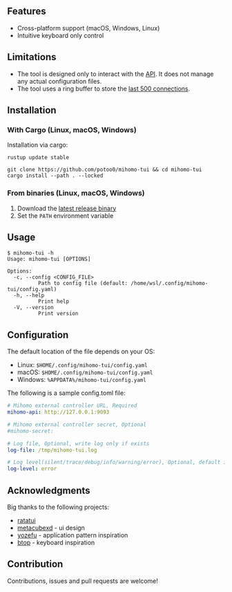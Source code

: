 ## Features

- Cross-platform support (macOS, Windows, Linux)
- Intuitive keyboard only control

## Limitations

- The tool is designed only to interact with the [API](https://wiki.metacubex.one/api/). It does not manage any actual configuration files.
- The tool uses a ring buffer to store the [last 500 connections](/src/components/state.rs#9).

## Installation

### With Cargo (Linux, macOS, Windows)

Installation via cargo:

```shell
rustup update stable

git clone https://github.com/potoo0/mihomo-tui && cd mihomo-tui
cargo install --path . --locked

```

### From binaries (Linux, macOS, Windows)

1. Download the [latest release binary](https://github.com/potoo0/mihomo-tui/releases)
2. Set the `PATH` environment variable

## Usage

```
$ mihomo-tui -h
Usage: mihomo-tui [OPTIONS]

Options:
  -c, --config <CONFIG_FILE>
          Path to config file (default: /home/wsl/.config/mihomo-tui/config.yaml)
  -h, --help
          Print help
  -V, --version
          Print version
```

## Configuration

The default location of the file depends on your OS:

[//]: # (FIXME: Update the path according to the os.)
- Linux: `$HOME/.config/mihomo-tui/config.yaml`
- macOS: `$HOME/.config/mihomo-tui/config.yaml`
- Windows: `%APPDATA%/mihomo-tui/config.yaml`

The following is a sample config.toml file:

```yaml
# Mihomo external controller URL, Required
mihomo-api: http://127.0.0.1:9093

# Mihomo external controller secret, Optional
#mihomo-secret:

# Log file, Optional, write log only if exists
log-file: /tmp/mihomo-tui.log

# Log level(silent/trace/debug/info/warning/error), Optional, default is error.
log-level: error
```

## Acknowledgments

Big thanks to the following projects:

- [ratatui](https://github.com/ratatui/ratatui)
- [metacubexd](https://github.com/MetaCubeX/metacubexd) - ui design
- [yozefu](https://github.com/MAIF/yozefu) - application pattern inspiration
- [btop](https://github.com/aristocratos/btop) - keyboard inspiration

## Contribution

Contributions, issues and pull requests are welcome!
